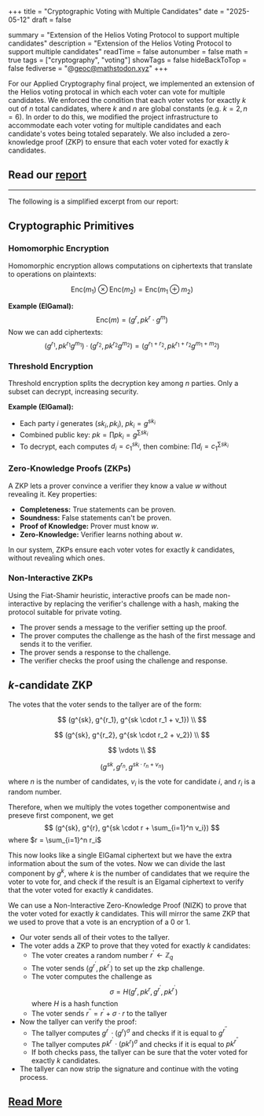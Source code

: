 +++
title = "Cryptographic Voting with Multiple Candidates"
date = "2025-05-12"
draft = false

summary = "Extension of the Helios Voting Protocol to support multiple candidates"
description = "Extension of the Helios Voting Protocol to support multiple candidates"
readTime = false
autonumber = false
math = true
tags = ["cryptography", "voting"]
showTags = false
hideBackToTop = false
fediverse = "@geoc@mathstodon.xyz"
+++

For our Applied Cryptography final project, we implemented an extension of the Helios voting protocal in which each voter can vote for multiple candidates. We enforced the condition that each voter votes for exactly $k$ out of $n$ total candidates, where $k$ and $n$ are global constants (e.g. $k = 2, n = 6$). In order to do this, we modified the project infrastructure to accommodate each voter voting for multiple candidates and each candidate's votes being totaled separately. We also included a zero-knowledge proof (ZKP) to ensure that each voter voted for exactly $k$ candidates.

## Read our [report](/projects/paper.pdf) 

----
The following is a simplified excerpt from our report:

## Cryptographic Primitives

### Homomorphic Encryption

Homomorphic encryption allows computations on ciphertexts that translate to operations on plaintexts:

$$
\mathrm{Enc}(m_1) \otimes \mathrm{Enc}(m_2) = \mathrm{Enc}(m_1 \oplus m_2)
$$

**Example (ElGamal):**
$$
\mathrm{Enc}(m) = (g^r, pk^r \cdot g^m)
$$
Now we can add ciphertexts:
$$
(g^{r_1}, pk^{r_1}g^{m_1}) \cdot (g^{r_2}, pk^{r_2}g^{m_2}) = (g^{r_1+r_2}, pk^{r_1+r_2}g^{m_1+m_2})
$$

### Threshold Encryption

Threshold encryption splits the decryption key among $n$ parties. Only a subset can decrypt, increasing security.

**Example (ElGamal):**

- Each party $i$ generates $(sk_i, pk_i)$, $pk_i = g^{sk_i}$
- Combined public key: $pk = \prod pk_i = g^{\sum sk_i}$
- To decrypt, each computes $d_i = c_1^{sk_i}$, then combine: $\prod d_i = c_1^{\sum sk_i}$

### Zero-Knowledge Proofs (ZKPs)

A ZKP lets a prover convince a verifier they know a value $w$ without revealing it. Key properties:

- **Completeness:** True statements can be proven.
- **Soundness:** False statements can't be proven.
- **Proof of Knowledge:** Prover must know $w$.
- **Zero-Knowledge:** Verifier learns nothing about $w$.

In our system, ZKPs ensure each voter votes for exactly $k$ candidates, without revealing which ones.

### Non-Interactive ZKPs

Using the Fiat-Shamir heuristic, interactive proofs can be made non-interactive by replacing the verifier's challenge with a hash, making the protocol suitable for private voting.

  - The prover sends a message to the verifier setting up the proof.
  - The prover computes the challenge as the hash of the first message and sends it to the verifier.
  - The prover sends a response to the challenge.
  - The verifier checks the proof using the challenge and response.

## $k$-candidate ZKP
The votes that the voter sends to the tallyer are of the form:

$$
  (g^{sk}, g^{r_1}, g^{sk \cdot r_1 + v_1}) \\
$$

$$
  (g^{sk}, g^{r_2}, g^{sk \cdot r_2 + v_2}) \\
$$

$$
  \vdots \\
$$

$$
  (g^{sk}, g^{r_n}, g^{sk \cdot r_n + v_n})
$$

where $n$ is the number of candidates, $v_i$ is the vote for candidate $i$, and $r_i$ is a random number. 

Therefore, when we multiply the votes together componentwise and preseve first component, we get
$$
  (g^{sk}, g^{r}, g^{sk \cdot r + \sum_{i=1}^n v_i})
$$
where $r = \sum_{i=1}^n r_i$ 

This now looks like a single ElGamal ciphertext but we have the extra information about the sum of the votes. Now we can divide the last component by $g^{k}$, where $k$ is the number of candidates that we require the voter to vote for, and check if the result is an Elgamal ciphertext to verify that the voter voted for exactly $k$ candidates.

We can use a Non-Interactive Zero-Knowledge Proof (NIZK) to prove that the voter voted for exactly $k$ candidates. This will mirror the same ZKP that we used to prove that a vote is an encryption of a 0 or 1. 

- Our voter sends all of their votes to the tallyer.
- The voter adds a ZKP to prove that they voted for exactly $k$ candidates:
    - The voter creates a random number $r^\prime \leftarrow \mathbb{Z}_q$
    - The voter sends $(g^{r^\prime}, pk^{r^\prime})$ to set up the zkp challenge.
    - The voter computes the challenge as $$\sigma = H(g^{r}, pk^{r}, g^{r^\prime}, pk^{r^\prime})$$ where $H$ is a hash function
    - The voter sends $r^{\prime\prime} = r^\prime + \sigma \cdot r$ to the tallyer 
- Now the tallyer can verify the proof:
    - The tallyer computes $g^{r^\prime} \cdot (g^r)^{\sigma}$ and checks if it is equal to $g^{r^{\prime\prime}}$
    - The tallyer computes $pk^{r^\prime} \cdot (pk^r)^{\sigma}$ and checks if it is equal to $pk^{r^{\prime\prime}}$
    - If both checks pass, the tallyer can be sure that the voter voted for exactly $k$ candidates.
- The tallyer can now strip the signature and continue with the voting process.

## [Read More](./../paper.pdf)